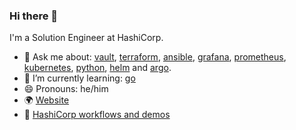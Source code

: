 ### Hi there 👋

I'm a Solution Engineer at HashiCorp.

- 💬 Ask me about: [vault](https://github.com/hashicorp/vault), [terraform](https://github.com/hashicorp/terraform), [ansible](https://github.com/ansible/ansible), [grafana](https://github.com/grafana/grafana), [prometheus](https://github.com/prometheus/prometheus), [kubernetes](https://github.com/kubernetes/kubernetes), [python](https://github.com/python), [helm](https://github.com/helm) and [argo](https://github.com/argoproj).
- 🌱 I’m currently learning: [go](https://github.com/golang/go)
- 😄 Pronouns: he/him
- 🌍 [Website](https://devopstower.io)
- 🥷 [HashiCorp workflows and demos](https://github.com/jamiewri/hashicorp)

